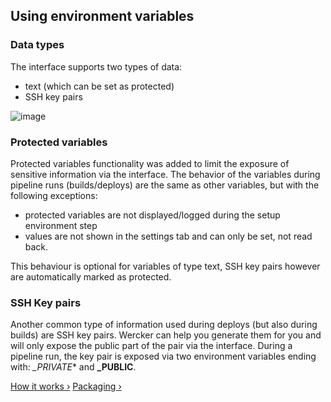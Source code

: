 ## Using environment variables

### Data types

The interface supports two types of data:

* text (which can be set as protected)
* SSH key pairs

![image](/images/env-vars.png)

### Protected variables

Protected variables functionality was added to limit the exposure of sensitive
information via the interface. The behavior of the variables during pipeline
runs (builds/deploys) are the same as other variables, but with the following
exceptions:

* protected variables are not displayed/logged during the setup environment step
* values are not shown in the settings tab and can only be set, not read back.

This behaviour is optional for variables of type text, SSH key pairs however
are automatically marked as protected.


### SSH Key pairs

Another common type of information used during deploys (but also during builds)
are SSH key pairs. Wercker can help you generate them for you and will only
expose the public part of the pair via the interface. During a pipeline run,
the key pair is exposed via two environment variables ending with:
*_PRIVATE** and **_PUBLIC**.

[How it works &rsaquo;](/learn/pipelines/02_how-it-works.html "nav previous pipelines")
[Packaging &rsaquo;](/learn/pipelines/04_packaging.html "nav next pipelines")
